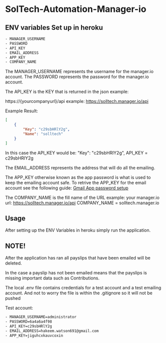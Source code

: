 # SolTech-Automation-Manager-io

## ENV variables Set up in heroku

```bash
- MANAGER_USERNAME
- PASSWORD
- API_KEY
- EMAIL_ADDRESS
- APP_KEY
- COMPANY_NAME
```

The MANAGER_USERNAME represents the username for the manager.io account.
The PASSWORD represents the password for the manager.io account.

The API_KEY is the KEY that is returned in the json example:

https://{yourcompanyurl}/api
example: https://solltech.manager.io/api

Example Result:
```json
[
    {
        "Key": "c29sbHRlY2g",
        "Name": "solltech"
    }
]  
```
In this case the API_KEY would be: "Key": "c29sbHRlY2g",
API_KEY = c29sbHRlY2g

The EMAIL_ADDRESS represents the address that will do all the emailing.

The APP_KEY otherwise known as the app password is what is used to keep the emailing account safe.
    To retrive the APP_KEY for the email account see the following guide:
    [Gmail App password setup](https://support.google.com/mail/answer/185833?hl=en-GB)

The COMPANY_NAME is the fill name of the URL example:
    your manager.io url: https://solltech.manager.io/api
        COMPANY_NAME = solltech.manager.io
    

## Usage
After setting up the ENV Variables in heroku simply run the application.

## NOTE!
After the application has ran all payslips that have been emailed will be deleted.

In the case a payslip has not been emailed means that the payslips is missing important data such as Contributions.

The local .env file contains credentials for a test account and a test emailing account. And not to worry the file is within the .gitignore so it will not be pushed


Test account:
```bash
- MANAGER_USERNAME=administrator
- PASSWORD=6a4a6a4f98
- API_KEY=c29sbHRlY2g
- EMAIL_ADDRESS=hakeem.watson691@gmail.com
- APP_KEY=jiguhcxkauvcoxin
```
